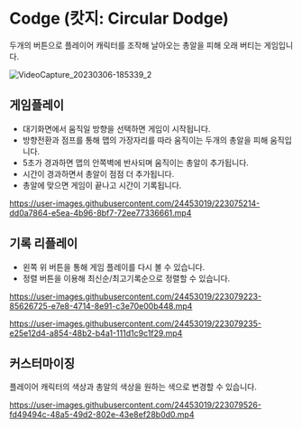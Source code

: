 # Codge (캇지: Circular Dodge)

두개의 버튼으로 플레이어 캐릭터를 조작해 날아오는 총알을 피해 오래 버티는 게임입니다.

![VideoCapture_20230306-185339_2](https://user-images.githubusercontent.com/24453019/223077620-93b2e46c-4e2f-4f45-b47a-22ec350cf45a.jpg)


## 게임플레이

- 대기화면에서 움직일 방향을 선택하면 게임이 시작됩니다.  
- 방향전환과 점프를 통해 맵의 가장자리를 따라 움직이는 두개의 총알을 피해 움직입니다.
- 5초가 경과하면 맵의 안쪽벽에 반사되며 움직이는 총알이 추가됩니다.
- 시간이 경과하면서 총알이 점점 더 추가됩니다.
- 총알에 맞으면 게임이 끝나고 시간이 기록됩니다.

https://user-images.githubusercontent.com/24453019/223075214-dd0a7864-e5ea-4b96-8bf7-72ee77336661.mp4  


## 기록 리플레이

- 왼쪽 위 버튼을 통해 게임 플레이를 다시 볼 수 있습니다.
- 정렬 버튼을 이용해 최신순/최고기록순으로 정렬할 수 있습니다.

https://user-images.githubusercontent.com/24453019/223079223-85626725-e7e8-4714-8e91-c3e70e00b448.mp4

https://user-images.githubusercontent.com/24453019/223079235-e25e12d4-a854-48b2-b4a1-111d1c9c1f29.mp4


## 커스터마이징

플레이어 캐릭터의 색상과 총알의 색상을 원하는 색으로 변경할 수 있습니다.

https://user-images.githubusercontent.com/24453019/223079526-fd49494c-48a5-49d2-802e-43e8ef28b0d0.mp4

